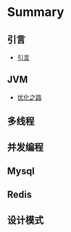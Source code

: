 # Summary

## 引言 
-   [引言](README.md)


## JVM
-   [优化之路](jvm/jvm.md)

## 多线程



## 并发编程



## Mysql



## Redis



## 设计模式


